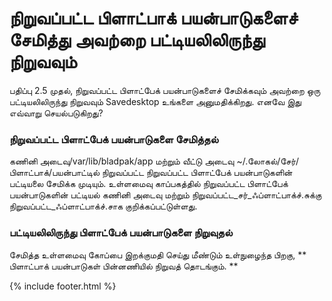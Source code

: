 # நிறுவப்பட்ட பிளாட்பாக் பயன்பாடுகளைச் சேமித்து அவற்றை பட்டியலிலிருந்து நிறுவவும்
பதிப்பு 2.5 முதல், நிறுவப்பட்ட பிளாட்பேக் பயன்பாடுகளைச் சேமிக்கவும் அவற்றை ஒரு பட்டியலிலிருந்து நிறுவவும் Savedesktop உங்களை அனுமதிக்கிறது. எனவே இது எவ்வாறு செயல்படுகிறது?

### நிறுவப்பட்ட பிளாட்பேக் பயன்பாடுகளை சேமித்தல்
கணினி அடைவு/var/lib/bladpak/app மற்றும் வீட்டு அடைவு ~/.லோகல்/சேர்/பிளாட்பாக்/பயன்பாட்டில் நிறுவப்பட்ட நிறுவப்பட்ட பிளாட்பேக் பயன்பாடுகளின் பட்டியலை சேமிக்க முடியும். உள்ளமைவு காப்பகத்தில் நிறுவப்பட்ட பிளாட்பேக் பயன்பாடுகளின் பட்டியல் கணினி அடைவு மற்றும் நிறுவப்பட்ட_சர்_ஃப்ளாட்பாக்ச்.சுக்கு நிறுவப்பட்ட_ஃப்ளாட்பாக்ச்.சாக குறிக்கப்பட்டுள்ளது.

### பட்டியலிலிருந்து பிளாட்பேக் பயன்பாடுகளை நிறுவுதல்
சேமித்த உள்ளமைவு கோப்பை இறக்குமதி செய்து மீண்டும் உள்நுழைந்த பிறகு, ** பிளாட்பாக் பயன்பாடுகள் பின்னணியில் நிறுவத் தொடங்கும். **

{% include footer.html %}
